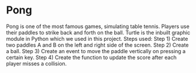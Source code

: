 # Pong
Pong is one of the most famous games, simulating table tennis. 
Players use their paddles to strike back and forth on the ball.
Turtle is the inbuilt graphic module in Python which we used in this project.
Steps used:
Step 1) Create two paddles A and B on the left and right side of the screen.
Step 2) Create a ball.
Step 3) Create an event to move the paddle vertically on pressing a certain key.
Step 4) Create the function to update the score after each player misses a collision.
